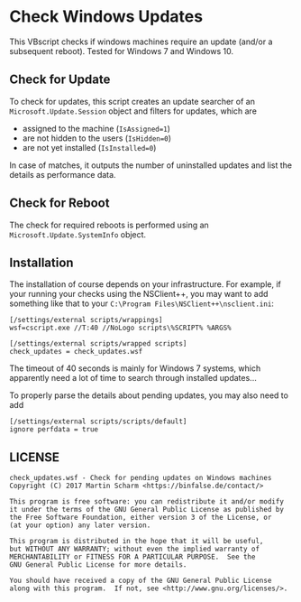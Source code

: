 # Check Windows Updates

This VBscript checks if windows machines require an update (and/or a subsequent reboot).
Tested for Windows 7 and Windows 10.

## Check for Update

To check for updates, this script creates an update searcher of an `Microsoft.Update.Session` object and filters for updates, which are

* assigned to the machine (`IsAssigned=1`)
* are not hidden to the users (`IsHidden=0`)
* are not yet installed (`IsInstalled=0`)

In case of matches, it outputs the number of uninstalled updates and list the details as performance data.

## Check for Reboot

The check for required reboots is performed using an `Microsoft.Update.SystemInfo` object.

## Installation

The installation of course depends on your infrastructure.
For example, if your running your checks using the NSClient++, you may want to add something like that to your `C:\Program Files\NSClient++\nsclient.ini`:


    [/settings/external scripts/wrappings]
    wsf=cscript.exe //T:40 //NoLogo scripts\%SCRIPT% %ARGS%
    
    [/settings/external scripts/wrapped scripts]
    check_updates = check_updates.wsf

The timeout of 40 seconds is mainly for Windows 7 systems, which apparently need a lot of time to search through installed updates...

To properly parse the details about pending updates, you may also need to add

    [/settings/external scripts/scripts/default]
    ignore perfdata = true


## LICENSE

	check_updates.wsf - Check for pending updates on Windows machines
	Copyright (C) 2017 Martin Scharm <https://binfalse.de/contact/>

	This program is free software: you can redistribute it and/or modify
	it under the terms of the GNU General Public License as published by
	the Free Software Foundation, either version 3 of the License, or
	(at your option) any later version.

	This program is distributed in the hope that it will be useful,
	but WITHOUT ANY WARRANTY; without even the implied warranty of
	MERCHANTABILITY or FITNESS FOR A PARTICULAR PURPOSE.  See the
	GNU General Public License for more details.

	You should have received a copy of the GNU General Public License
	along with this program.  If not, see <http://www.gnu.org/licenses/>.


